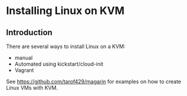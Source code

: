 # Installing Linux on KVM

## Introduction

There are several ways to install Linux on a KVM:

- manual
- Automated using kickstart/cloud-init
- Vagrant

See https://github.com/tarof429/magarin for examples on how to create Linux VMs with KVM.